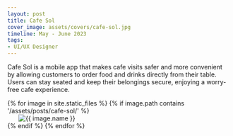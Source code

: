 ```yaml
---
layout: post
title: Cafe Sol
cover_image: assets/covers/cafe-sol.jpg
timeline: May - June 2023
tags:
- UI/UX Designer
---
```


Cafe Sol is a mobile app that makes cafe visits safer and more convenient by allowing customers to order food and drinks directly from their table. Users can stay seated and keep their belongings secure, enjoying a worry-free cafe experience.

{% for image in site.static_files %}
{% if image.path contains '/assets/posts/cafe-sol/' %}
<img src="{{ image.path }}" alt="{{ image.name }}" style="display: block; margin-left: auto; margin-right: auto; max-width: 90%; height: auto;">
{% endif %}
{% endfor %}